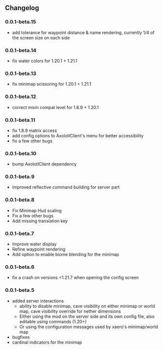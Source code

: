 ## Changelog

### 0.0.1-beta.15

- add tolerance for waypoint distance & name rendering, currently 1/4 of the screen size on each side

### 0.0.1-beta.14

- fix water colors for 1.20.1 + 1.21.1

### 0.0.1-beta.13

- fix minimap scissoring for 1.20.1 + 1.21.1

### 0.0.1-beta.12

- correct mixin compat level for 1.8.9 + 1.20.1

### 0.0.1-beta.11

- fix 1.8.9 matrix access
- add config options to AxolotlClient's menu for better accessibility
- fix a few other bugs

### 0.0.1-beta.10

- bump AxolotlClient dependency

### 0.0.1-beta.9

- Improved reflective command building for server part

### 0.0.1-beta.8

- Fix Minimap Hud scaling
- Fix a few other bugs
- Add missing translation key

### 0.0.1-beta.7

- Improve water display
- Refine waypoint rendering
- Add option to enable biome blending for the minimap

### 0.0.1-beta.6

- fix a crash on versions <1.21.7 when opening the config screen

### 0.0.1-beta.5

- added server interactions
	- ability to disable minimap, cave visibility on either minimap or world map, cave visibility override for nether dimensions
	- Either using the mod on the server side and its own config file, also editable using commands (1.20+)
	- Or using the configuration messages used by xaero's minimap/world map
- bugfixes
- cardinal indicators for the minimap
